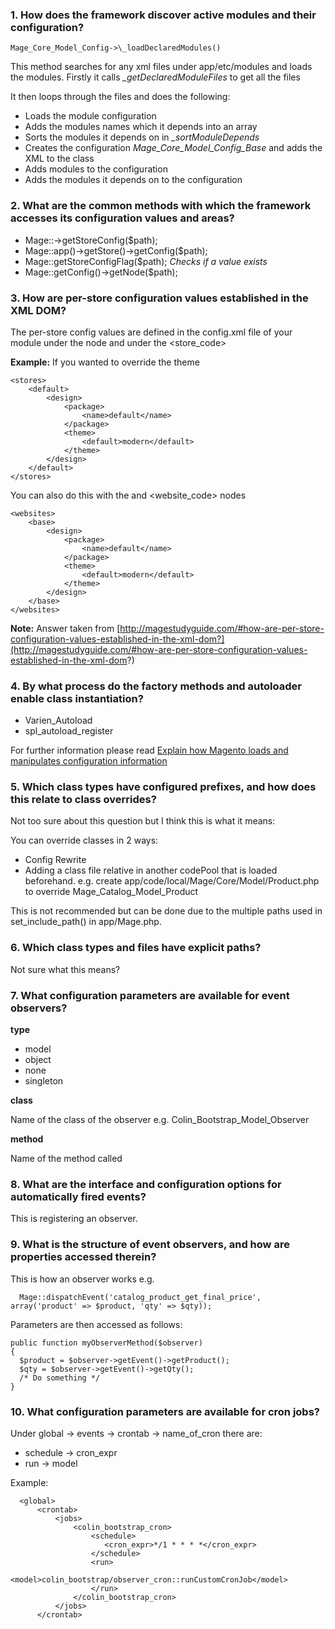 ### 1. How does the framework discover active modules and their configuration?


    Mage_Core_Model_Config->\_loadDeclaredModules()


This method searches for any xml files under app/etc/modules and loads the modules.
Firstly it calls *\_getDeclaredModuleFiles* to get all the files

It then loops through the files and does the following:

- Loads the module configuration
- Adds the modules names which it depends into an array
- Sorts the modules it depends on in *_sortModuleDepends*
- Creates the configuration *Mage_Core_Model_Config_Base* and adds the XML *<config><modules/></config>* to the class
- Adds modules to the configuration
- Adds the modules it depends on to the configuration

### 2. What are the common methods with which the framework accesses its configuration values and areas?


- Mage::->getStoreConfig($path);
- Mage::app()->getStore()->getConfig($path);
- Mage::getStoreConfigFlag($path); *Checks if a value exists*
- Mage::getConfig()->getNode($path);


### 3. How are per-store configuration values established in the XML DOM?

The per-store config values are defined in the config.xml file of your module under the <stores> node and under the <store_code>

**Example:** If you wanted to override the theme

    <stores>
        <default>
            <design>
                <package>
                    <name>default</name>
                </package>
                <theme>
                    <default>modern</default>
                </theme>
            </design>
        </default>
    </stores>


You can also do this with the <websites> and <website_code> nodes


    <websites>
        <base>
            <design>
                <package>
                    <name>default</name>
                </package>
                <theme>
                    <default>modern</default>
                </theme>
            </design>
        </base>
    </websites>




**Note:** Answer taken from [http://magestudyguide.com/#how-are-per-store-configuration-values-established-in-the-xml-dom?](http://magestudyguide.com/#how-are-per-store-configuration-values-established-in-the-xml-dom?)


### 4. By what process do the factory methods and autoloader enable class instantiation?

- Varien_Autoload
- spl_autoload_register

For further information please read [Explain how Magento loads and manipulates configuration information](https://github.com/colinmurphy/magento-exam-notes/blob/master/1.%20Basics/2.%20Configuration/1.Explain%20how%20Magento%20loads%20and%20manipulates%20configuration%20information.md)

### 5. Which class types have configured prefixes, and how does this relate to class overrides?

Not too sure about this question but I think this is what it means:

You can override classes in 2 ways:

- Config Rewrite
- Adding a class file relative in another codePool that is loaded beforehand.
e.g. create app/code/local/Mage/Core/Model/Product.php to override Mage_Catalog_Model_Product

This is not recommended but can be done due to the multiple paths used in set_include_path() in app/Mage.php.


### 6. Which class types and files have explicit paths?

Not sure what this means?

### 7. What configuration parameters are available for event observers?

**type**

- model
- object
- none
- singleton

**class**

Name of the class of the observer e.g. Colin_Bootstrap_Model_Observer


**method**

Name of the method called

### 8. What are the interface and configuration options for automatically fired events?

This is registering an observer.

### 9. What is the structure of event observers, and how are properties accessed therein?

This is how an observer works e.g.

      Mage::dispatchEvent('catalog_product_get_final_price', array('product' => $product, 'qty' => $qty));


Parameters are then accessed as follows:

    public function myObserverMethod($observer)
    {
      $product = $observer->getEvent()->getProduct();
      $qty = $observer->getEvent()->getQty();
      /* Do something */
    }

### 10. What configuration parameters are available for cron jobs?

Under global -> events -> crontab -> name_of_cron there are:

- schedule -> cron_expr
- run -> model

Example:

      <global>
          <crontab>
              <jobs>
                  <colin_bootstrap_cron>
                      <schedule>
                         <cron_expr>*/1 * * * *</cron_expr>
                      </schedule>
                      <run>
                          <model>colin_bootstrap/observer_cron::runCustomCronJob</model>
                      </run>
                  </colin_bootstrap_cron>
              </jobs>
          </crontab>
